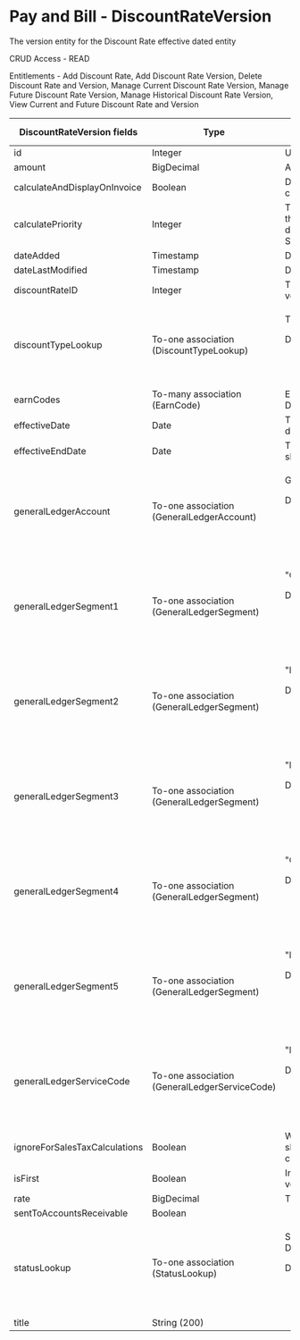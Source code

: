 # Pay and Bill - DiscountRateVersion

The version entity for the Discount Rate effective dated entity

CRUD Access - READ

Entitlements - Add Discount Rate, Add Discount Rate Version, Delete Discount Rate and Version, Manage Current Discount Rate Version, Manage Future Discount Rate Version, Manage Historical Discount Rate Version, View Current and Future Discount Rate and Version

<table>
    <colgroup>
        <col width="20%" />
        <col width="20%" />
        <col width="20%" />
        <col width="20%" />
        <col width="20%" />
    </colgroup>
    <thead>
        <tr class="header">
            <th>DiscountRateVersion fields</th>
            <th>Type</th>
            <th>Description</th>
            <th>Not null</th>
            <th>Read-only</th>
        </tr>
    </thead>
    <tbody>
        <tr class="even">
            <td>id</td>
            <td>Integer</td>
            <td>Unique identifier for this entity.</td>
            <td>X</td>
            <td>X</td>
        </tr>
        <tr class="odd">
            <td>amount</td>
            <td>BigDecimal</td>
            <td>Amount of discount</td>
            <td></td>
            <td>X</td>
        </tr>
        <tr class="even">
            <td>calculateAndDisplayOnInvoice</td>
            <td>Boolean</td>
            <td>Determines whether to show calculated discount on invoice.</td>
            <td>X</td>
            <td>X</td>
        </tr>
        <tr class="odd">
            <td>calculatePriority</td>
            <td>Integer</td>
            <td>The order in which to calculate this discount relative to other discounts applied to the invoice. Should be a value from 1 to 25.</td>
            <td>X</td>
            <td>X</td>
        </tr>
        <tr class="even">
            <td>dateAdded</td>
            <td>Timestamp</td>
            <td>Date the entity was added.</td>
            <td>X</td>
            <td>X</td>
        </tr>
        <tr class="odd">
            <td>dateLastModified</td>
            <td>Timestamp</td>
            <td>Date last modified.</td>
            <td>X</td>
            <td>X</td>
        </tr>
        <tr class="even">
            <td>discountRateID</td>
            <td>Integer</td>
            <td>The ID of the DiscountRate this version is applicable to</td>
            <td>X</td>
            <td>X</td>
        </tr>
        <tr class="odd">
            <td>discountTypeLookup</td>
            <td>To-one association (DiscountTypeLookup)</td>
            <td>
                <p>The Discount type</p>
                <p>Default fields:</p>
                <ul>
                    <li>id</li>
                    <li>label</li>
                </ul>
            </td>
            <td>X</td>
            <td>X</td>
        </tr>
        <tr class="even">
            <td>earnCodes</td>
            <td>To-many association (EarnCode)</td>
            <td>EarnCodes associated with this DiscountRate</td>
            <td></td>
            <td></td>
        </tr>
        <tr class="odd">
            <td>effectiveDate</td>
            <td>Date</td>
            <td>The earliest date that this discount should apply to.</td>
            <td>X</td>
            <td>X</td>
        </tr>
        <tr class="even">
            <td>effectiveEndDate</td>
            <td>Date</td>
            <td>The latest date that this discount should apply to. </td>
            <td></td>
            <td>X</td>
        </tr>
        <tr class="odd">
            <td>generalLedgerAccount</td>
            <td>To-one association (GeneralLedgerAccount)</td>
            <td>
                <p>GeneralLedgerAccount</p>
                <p>Default fields:</p>
                <ul>
                    <li>id</li>
                    <li>externalAccountNumber</li>
                    <li>externalAccountName</li>
                </ul>
            </td>
            <td></td>
            <td>X</td>
        </tr>
        <tr class="even">
            <td>generalLedgerSegment1</td>
            <td>To-one association (GeneralLedgerSegment)</td>
            <td>
                <p>"Class"</p>
                <p>Default fields:</p>
                <ul>
                    <li>id</li>
                    <li>externalSegmentNumber</li>
                    <li>externalSegmentName</li>
                </ul>
            </td>
            <td></td>
            <td>X</td>
        </tr>
        <tr class="odd">
            <td>generalLedgerSegment2</td>
            <td>To-one association (GeneralLedgerSegment)</td>
            <td>
                <p>"Division"</p>
                <p>Default fields:</p>
                <ul>
                    <li>id</li>
                    <li>externalSegmentNumber</li>
                    <li>externalSegmentName</li>
                </ul>
            </td>
            <td></td>
            <td>X</td>
        </tr>
        <tr class="even">
            <td>generalLedgerSegment3</td>
            <td>To-one association (GeneralLedgerSegment)</td>
            <td>
                <p>"Department"</p>
                <p>Default fields:</p>
                <ul>
                    <li>id</li>
                    <li>externalSegmentNumber</li>
                    <li>externalSegmentName</li>
                </ul>
            </td>
            <td></td>
            <td>X</td>
        </tr>
        <tr class="odd">
            <td>generalLedgerSegment4</td>
            <td>To-one association (GeneralLedgerSegment)</td>
            <td>
                <p>"Country"</p>
                <p>Default fields:</p>
                <ul>
                    <li>id</li>
                    <li>externalSegmentNumber</li>
                    <li>externalSegmentName</li>
                </ul>
            </td>
            <td></td>
            <td>X</td>
        </tr>
        <tr class="even">
            <td>generalLedgerSegment5</td>
            <td>To-one association (GeneralLedgerSegment)</td>
            <td>
                <p>"Location"</p>
                <p>Default fields:</p>
                <ul>
                    <li>id</li>
                    <li>externalSegmentNumber</li>
                    <li>externalSegmentName</li>
                </ul>
            </td>
            <td></td>
            <td>X</td>
        </tr>
        <tr class="odd">
            <td>generalLedgerServiceCode</td>
            <td>To-one association (GeneralLedgerServiceCode)</td>
            <td>
                <p>"Product/Service Code"</p>
                <p>Default fields:</p>
                <ul>
                    <li>id</li>
                    <li>externalServiceCodeNumber</li>
                    <li>externalServiceCodeName</li>
                </ul>
            </td>
            <td></td>
            <td>X</td>
        </tr>
        <tr class="even">
            <td>ignoreForSalesTaxCalculations</td>
            <td>Boolean</td>
            <td>Whether or not the discount should be applied when calculating sales taxes.</td>
            <td>X</td>
            <td>X</td>
        </tr>
        <tr class="odd">
            <td>isFirst</td>
            <td>Boolean</td>
            <td>Indicates if this is the first version.</td>
            <td>X</td>
            <td>X</td>
        </tr>
        <tr class="even">
            <td>rate</td>
            <td>BigDecimal</td>
            <td>The rate per quantity to apply</td>
            <td>X</td>
            <td>X</td>
        </tr>
        <tr class="odd">
            <td>sentToAccountsReceivable</td>
            <td>Boolean</td>
            <td></td>
            <td>X</td>
            <td>X</td>
        </tr>
        <tr class="even">
            <td>statusLookup</td>
            <td>To-one association (StatusLookup)</td>
            <td>
                <p>Status of the DiscountRateVersion</p>
                <p>Default fields:</p>
                <ul>
                    <li>id</li>
                    <li>label</li>
                </ul>
            </td>
            <td>X</td>
            <td>X</td>
        </tr>
        <tr class="odd">
            <td>title</td>
            <td>String (200)</td>
            <td></td>
            <td></td>
            <td>X</td>
        </tr>
    </tbody>
</table>
